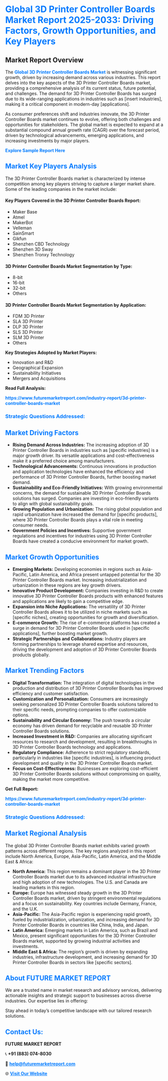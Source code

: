 <h1 style="color: #007BFF;">Global 3D Printer Controller Boards Market Report 2025-2033: Driving Factors, Growth Opportunities, and Key Players</h1>

<section id="overview">
<h2>Market Report Overview</h2>
<p>The <a href="https://www.futuremarketreport.com/industry-report/3d-printer-controller-boards-market" style="color: #007BFF; text-decoration: none;"><strong>Global 3D Printer Controller Boards Market</strong></a> is witnessing significant growth, driven by increasing demand across various industries. This report delves into the key aspects of the 3D Printer Controller Boards market, providing a comprehensive analysis of its current status, future potential, and challenges. The demand for 3D Printer Controller Boards has surged due to its wide-ranging applications in industries such as [insert industries], making it a critical component in modern-day [applications].</p>
<p>As consumer preferences shift and industries innovate, the 3D Printer Controller Boards market continues to evolve, offering both challenges and opportunities for stakeholders. The global market is expected to expand at a substantial compound annual growth rate (CAGR) over the forecast period, driven by technological advancements, emerging applications, and increasing investments by major players.</p>
</section>

<section id="overview">
<p><a href="https://www.futuremarketreport.com/request-sample/reportId=115319" style="color: #007BFF; text-decoration: none;"><strong>Explore Sample Report Here</strong></a></p>
</section>

<section id="key-players">
<h2 style="color: #007BFF;">Market Key Players Analysis</h2>
<p>The 3D Printer Controller Boards market is characterized by intense competition among key players striving to capture a larger market share. Some of the leading companies in the market include:</p>
<h4>Key Players Covered in the 3D Printer Controller Boards Report:</h4>
<ul><li>Maker Base</li><li>Atmel</li><li>MakerBot</li><li>Velleman</li><li>SainSmart</li><li>Gikfun</li><li>Shenzhen CBD Technology</li><li>Shenzhen 3D Sway</li><li>Shenzhen Tronxy Technology</li></ul>
<h4>3D Printer Controller Boards Market Segmentation by Type:</h4>
<ul><li>8-bit</li><li>16-bit</li><li>32-bit</li><li>Others</li></ul>

<h4>3D Printer Controller Boards Market Segmentation by Application:</h4>
<ul><li>FDM 3D Printer</li><li>SLA 3D Printer</li><li>DLP 3D Printer</li><li>SLS 3D Printer</li><li>SLM 3D Printer</li><li>Others</li></ul>
<p><strong>Key Strategies Adopted by Market Players:</strong></p>
<ul>
<li>Innovation and R&D</li>
<li>Geographical Expansion</li>
<li>Sustainability Initiatives</li>
<li>Mergers and Acquisitions</li>
</ul>
</section>

<section>
<p><strong>Read Full Analysis: </strong></p><a href="https://www.futuremarketreport.com/industry-report/3d-printer-controller-boards-market" style="color: #007BFF; text-decoration: none;"><strong>https://www.futuremarketreport.com/industry-report/3d-printer-controller-boards-market</strong></a>
<h3 style="color: #007BFF;">Strategic Questions Addressed:</h3>
</section>

<section id="driving-factors">
<h2 style="color: #007BFF;">Market Driving Factors</h2>
<ul>
<li><strong>Rising Demand Across Industries:</strong> The increasing adoption of 3D Printer Controller Boards in industries such as [specific industries] is a major growth driver. Its versatile applications and cost-effectiveness make it a preferred choice among manufacturers.</li>
<li><strong>Technological Advancements:</strong> Continuous innovations in production and application technologies have enhanced the efficiency and performance of 3D Printer Controller Boards, further boosting market demand.</li>
<li><strong>Sustainability and Eco-Friendly Initiatives:</strong> With growing environmental concerns, the demand for sustainable 3D Printer Controller Boards solutions has surged. Companies are investing in eco-friendly variants to align with global sustainability goals.</li>
<li><strong>Growing Population and Urbanization:</strong> The rising global population and rapid urbanization have increased the demand for [specific products], where 3D Printer Controller Boards plays a vital role in meeting consumer needs.</li>
<li><strong>Government Policies and Incentives:</strong> Supportive government regulations and incentives for industries using 3D Printer Controller Boards have created a conducive environment for market growth.</li>
</ul>
</section>

<section id="growth-opportunities">
<h2 style="color: #007BFF;">Market Growth Opportunities</h2>
<ul>
<li><strong>Emerging Markets:</strong> Developing economies in regions such as Asia-Pacific, Latin America, and Africa present untapped potential for the 3D Printer Controller Boards market. Increasing industrialization and urbanization in these regions are key growth drivers.</li>
<li><strong>Innovative Product Development:</strong> Companies investing in R&D to create innovative 3D Printer Controller Boards products with enhanced features and applications are likely to gain a competitive edge.</li>
<li><strong>Expansion into Niche Applications:</strong> The versatility of 3D Printer Controller Boards allows it to be utilized in niche markets such as [specific niches], creating opportunities for growth and diversification.</li>
<li><strong>E-commerce Growth:</strong> The rise of e-commerce platforms has created a surge in demand for 3D Printer Controller Boards used in [specific applications], further boosting market growth.</li>
<li><strong>Strategic Partnerships and Collaborations:</strong> Industry players are forming partnerships to leverage shared expertise and resources, driving the development and adoption of 3D Printer Controller Boards products globally.</li>
</ul>
</section>

<section id="trending-factors">
<h2 style="color: #007BFF;">Market Trending Factors</h2>
<ul>
<li><strong>Digital Transformation:</strong> The integration of digital technologies in the production and distribution of 3D Printer Controller Boards has improved efficiency and customer satisfaction.</li>
<li><strong>Customization and Personalization:</strong> Consumers are increasingly seeking personalized 3D Printer Controller Boards solutions tailored to their specific needs, prompting companies to offer customizable options.</li>
<li><strong>Sustainability and Circular Economy:</strong> The push towards a circular economy has driven demand for recyclable and reusable 3D Printer Controller Boards solutions.</li>
<li><strong>Increased Investment in R&D:</strong> Companies are allocating significant resources to research and development, resulting in breakthroughs in 3D Printer Controller Boards technology and applications.</li>
<li><strong>Regulatory Compliance:</strong> Adherence to strict regulatory standards, particularly in industries like [specific industries], is influencing product development and quality in the 3D Printer Controller Boards market.</li>
<li><strong>Focus on Cost-Effectiveness:</strong> Businesses are exploring cost-efficient 3D Printer Controller Boards solutions without compromising on quality, making the market more competitive.</li>
</ul>
</section>

<section>
<p><strong>Get Full Report: </strong></p><a href="https://www.futuremarketreport.com/industry-report/3d-printer-controller-boards-market" style="color: #007BFF; text-decoration: none;"><strong>https://www.futuremarketreport.com/industry-report/3d-printer-controller-boards-market</strong></a>
<h3 style="color: #007BFF;">Strategic Questions Addressed:</h3>
</section>


<section id="regional-analysis">
<h2 style="color: #007BFF;">Market Regional Analysis</h2>
<p>The global 3D Printer Controller Boards market exhibits varied growth patterns across different regions. The key regions analyzed in this report include North America, Europe, Asia-Pacific, Latin America, and the Middle East & Africa:</p>
<ul>
<li><strong>North America:</strong> This region remains a dominant player in the 3D Printer Controller Boards market due to its advanced industrial infrastructure and high adoption of new technologies. The U.S. and Canada are leading markets in this region.</li>
<li><strong>Europe:</strong> Europe has witnessed steady growth in the 3D Printer Controller Boards market, driven by stringent environmental regulations and a focus on sustainability. Key countries include Germany, France, and the U.K.</li>
<li><strong>Asia-Pacific:</strong> The Asia-Pacific region is experiencing rapid growth, fueled by industrialization, urbanization, and increasing demand for 3D Printer Controller Boards in countries like China, India, and Japan.</li>
<li><strong>Latin America:</strong> Emerging markets in Latin America, such as Brazil and Mexico, present significant opportunities for the 3D Printer Controller Boards market, supported by growing industrial activities and investments.</li>
<li><strong>Middle East & Africa:</strong> The region’s growth is driven by expanding industries, infrastructure development, and increasing demand for 3D Printer Controller Boards in sectors like [specific sectors].</li>
</ul>
</section>

<footer>
<h2 style="color: #007BFF;">About FUTURE MARKET REPORT</h2>
<p>We are a trusted name in market research and advisory services, delivering actionable insights and strategic support to businesses across diverse industries. Our expertise lies in offering:</p>

<p>Stay ahead in today’s competitive landscape with our tailored research solutions.</p>

<h2 style="color: #007BFF;">Contact Us:</h2>
<p><strong>FUTURE MARKET REPORT</strong></p>
<p>📞 <strong>+91 (883) 074-8030</strong></p>
<p>📧 <strong><a href="mailto:help@futuremarketreport.com" style="color: #007BFF;">help@futuremarketreport.com</a></strong></p>
<p>🌐 <strong><a href="https://www.futuremarketreport.com/" style="color: #007BFF;">Visit Our Website</a></strong></p>
</footer>